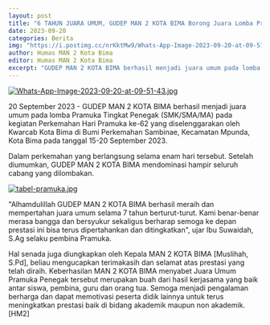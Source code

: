 ```yaml
---
layout: post
title: "6 TAHUN JUARA UMUM, GUDEP MAN 2 KOTA BIMA Borong Juara Lomba Pramuka ke-62 Tingkat Kota Bima"
date: 2023-09-20
categories: Berita
img: "https://i.postimg.cc/nrKktMw9/Whats-App-Image-2023-09-20-at-09-51-43-1.jpg"
author: Humas MAN 2 Kota Bima
editor: Humas MAN 2 Kota Bima
excerpt: "GUDEP MAN 2 KOTA BIMA berhasil menjadi juara umum pada lomba Pramuka Tingkat Penegak (SMK/SMA/MA) pada kegiatan Perkemahan Hari Pramuka ke-62 yang diselenggarakan oleh Kwarcab Kota Bima di Bumi Perkemahan Sambinae, Kecamatan Mpunda, Kota Bima pada tanggal  15-20 September 2023."
---
```

[![Whats-App-Image-2023-09-20-at-09-51-43.jpg](https://i.postimg.cc/gcLQTDz1/Whats-App-Image-2023-09-20-at-09-51-43.jpg)](https://postimg.cc/G9rXBvsj)

20 September 2023 - GUDEP MAN 2 KOTA BIMA berhasil menjadi juara umum pada lomba Pramuka Tingkat Penegak (SMK/SMA/MA) pada kegiatan Perkemahan Hari Pramuka ke-62 yang diselenggarakan oleh Kwarcab Kota Bima di Bumi Perkemahan Sambinae, Kecamatan Mpunda, Kota Bima pada tanggal  15-20 September 2023.

Dalam perkemahan yang berlangsung selama enam hari tersebut. Setelah diumumkan, GUDEP MAN 2 KOTA BIMA mendominasi hampir seluruh cabang yang dilombakan.

[![tabel-pramuka.jpg](https://i.postimg.cc/ZRBpJ00K/tabel-pramuka.jpg)](https://postimg.cc/VrwdRfj3)

"Alhamdulillah GUDEP MAN 2 KOTA BIMA berhasil meraih dan mempertahan juara umum selama 7 tahun berturut-turut. Kami benar-benar merasa bangga dan bersyukur sekaligus berharap semoga ke depan prestasi ini bisa terus dipertahankan dan ditingkatkan", ujar Ibu Suwaidah, S.Ag selaku pembina Pramuka.

Hal senada juga diungkapkan oleh Kepala MAN 2 KOTA BIMA [Muslihah, S.Pd], beliau mengucapkan terimakasih dan selamat atas prestasi yang telah diraih. Keberhasilan MAN 2 KOTA BIMA menyabet Juara Umum Pramuka Penegak tersebut merupakan buah dari hasil kerjasama yang baik antar siswa, pembina, guru dan orang tua. Semoga menjadi pengalaman berharga dan dapat memotivasi peserta didik lainnya untuk terus meningkatkan prestasi baik di bidang akademik maupun non akademik. [HM2]
